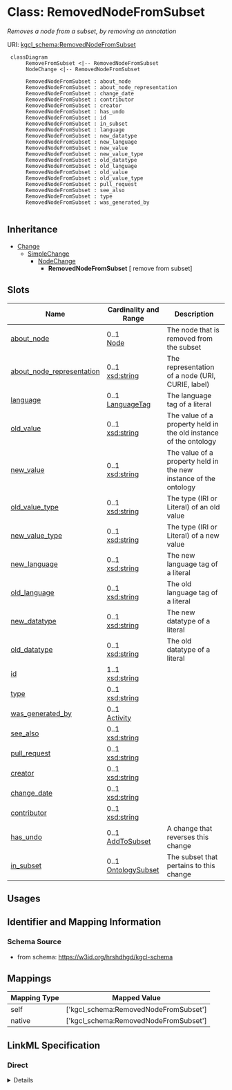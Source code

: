 # Class: RemovedNodeFromSubset
_Removes a node from a subset, by removing an annotation_





URI: [kgcl_schema:RemovedNodeFromSubset](https://w3id.org/kgcl-schema/RemovedNodeFromSubset)




```mermaid
 classDiagram
      RemoveFromSubset <|-- RemovedNodeFromSubset
      NodeChange <|-- RemovedNodeFromSubset
      
      RemovedNodeFromSubset : about_node
      RemovedNodeFromSubset : about_node_representation
      RemovedNodeFromSubset : change_date
      RemovedNodeFromSubset : contributor
      RemovedNodeFromSubset : creator
      RemovedNodeFromSubset : has_undo
      RemovedNodeFromSubset : id
      RemovedNodeFromSubset : in_subset
      RemovedNodeFromSubset : language
      RemovedNodeFromSubset : new_datatype
      RemovedNodeFromSubset : new_language
      RemovedNodeFromSubset : new_value
      RemovedNodeFromSubset : new_value_type
      RemovedNodeFromSubset : old_datatype
      RemovedNodeFromSubset : old_language
      RemovedNodeFromSubset : old_value
      RemovedNodeFromSubset : old_value_type
      RemovedNodeFromSubset : pull_request
      RemovedNodeFromSubset : see_also
      RemovedNodeFromSubset : type
      RemovedNodeFromSubset : was_generated_by
      

```





## Inheritance
* [Change](Change.md)
    * [SimpleChange](SimpleChange.md)
        * [NodeChange](NodeChange.md)
            * **RemovedNodeFromSubset** [ remove from subset]



## Slots

| Name | Cardinality and Range  | Description  |
| ---  | ---  | --- |
| [about_node](about_node.md) | 0..1 <br/> [Node](Node.md)  | The node that is removed from the subset  |
| [about_node_representation](about_node_representation.md) | 0..1 <br/> [xsd:string](xsd:string)  | The representation of a node (URI, CURIE, label)   |
| [language](language.md) | 0..1 <br/> [LanguageTag](LanguageTag.md)  | The language tag of a literal  |
| [old_value](old_value.md) | 0..1 <br/> [xsd:string](xsd:string)  | The value of a property held in the old instance of the ontology  |
| [new_value](new_value.md) | 0..1 <br/> [xsd:string](xsd:string)  | The value of a property held in the new instance of the ontology  |
| [old_value_type](old_value_type.md) | 0..1 <br/> [xsd:string](xsd:string)  | The type (IRI or Literal) of an old value  |
| [new_value_type](new_value_type.md) | 0..1 <br/> [xsd:string](xsd:string)  | The type (IRI or Literal) of a new value  |
| [new_language](new_language.md) | 0..1 <br/> [xsd:string](xsd:string)  | The new language tag of a literal  |
| [old_language](old_language.md) | 0..1 <br/> [xsd:string](xsd:string)  | The old language tag of a literal  |
| [new_datatype](new_datatype.md) | 0..1 <br/> [xsd:string](xsd:string)  | The new datatype of a literal  |
| [old_datatype](old_datatype.md) | 0..1 <br/> [xsd:string](xsd:string)  | The old datatype of a literal  |
| [id](id.md) | 1..1 <br/> [xsd:string](xsd:string)  |   |
| [type](type.md) | 0..1 <br/> [xsd:string](xsd:string)  |   |
| [was_generated_by](was_generated_by.md) | 0..1 <br/> [Activity](Activity.md)  |   |
| [see_also](see_also.md) | 0..1 <br/> [xsd:string](xsd:string)  |   |
| [pull_request](pull_request.md) | 0..1 <br/> [xsd:string](xsd:string)  |   |
| [creator](creator.md) | 0..1 <br/> [xsd:string](xsd:string)  |   |
| [change_date](change_date.md) | 0..1 <br/> [xsd:string](xsd:string)  |   |
| [contributor](contributor.md) | 0..1 <br/> [xsd:string](xsd:string)  |   |
| [has_undo](has_undo.md) | 0..1 <br/> [AddToSubset](AddToSubset.md)  | A change that reverses this change  |
| [in_subset](in_subset.md) | 0..1 <br/> [OntologySubset](OntologySubset.md)  | The subset that pertains to this change  |


## Usages



## Identifier and Mapping Information







### Schema Source


* from schema: https://w3id.org/hrshdhgd/kgcl-schema







## Mappings

| Mapping Type | Mapped Value |
| ---  | ---  |
| self | ['kgcl_schema:RemovedNodeFromSubset'] |
| native | ['kgcl_schema:RemovedNodeFromSubset'] |


## LinkML Specification

<!-- TODO: investigate https://stackoverflow.com/questions/37606292/how-to-create-tabbed-code-blocks-in-mkdocs-or-sphinx -->

### Direct

<details>
```yaml
name: removed node from subset
description: Removes a node from a subset, by removing an annotation
from_schema: https://w3id.org/hrshdhgd/kgcl-schema
aliases:
- remove term from slim
rank: 1000
is_a: node change
mixins:
- remove from subset
slot_usage:
  change description:
    name: change description
    string_serialization: removing {about node} from {subset}
  about node:
    name: about node
    description: The node that is removed from the subset
    domain_of:
    - node change
    - node change
  subset:
    name: subset
    description: The subset from which the node is to be removed

```
</details>

### Induced

<details>
```yaml
name: removed node from subset
description: Removes a node from a subset, by removing an annotation
from_schema: https://w3id.org/hrshdhgd/kgcl-schema
aliases:
- remove term from slim
rank: 1000
is_a: node change
mixins:
- remove from subset
slot_usage:
  change description:
    name: change description
    string_serialization: removing {about node} from {subset}
  about node:
    name: about node
    description: The node that is removed from the subset
    domain_of:
    - node change
    - node change
  subset:
    name: subset
    description: The subset from which the node is to be removed
attributes:
  about node:
    name: about node
    description: The node that is removed from the subset
    from_schema: https://w3id.org/hrshdhgd/kgcl-schema
    rank: 1000
    is_a: about
    multivalued: false
    alias: about_node
    owner: removed node from subset
    domain_of:
    - node change
    - node change
    range: node
  about node representation:
    name: about node representation
    description: 'The representation of a node (URI, CURIE, label) '
    deprecated: no longer required
    from_schema: https://w3id.org/hrshdhgd/kgcl-schema
    rank: 1000
    alias: about_node_representation
    owner: removed node from subset
    domain_of:
    - node change
    range: string
  language:
    name: language
    description: The language tag of a literal
    from_schema: https://w3id.org/hrshdhgd/kgcl-schema
    rank: 1000
    alias: language
    owner: removed node from subset
    domain_of:
    - edge change
    - node change
    - new synonym
    - node creation
    range: language tag
  old value:
    name: old value
    description: The value of a property held in the old instance of the ontology
    from_schema: https://w3id.org/hrshdhgd/kgcl-schema
    rank: 1000
    alias: old_value
    owner: removed node from subset
    domain_of:
    - simple change
    - node rename
    - set language for name
    - remove synonym
    - synonym replacement
    - synonym predicate change
    - remove text definition
    - text definition replacement
    range: string
  new value:
    name: new value
    description: The value of a property held in the new instance of the ontology
    from_schema: https://w3id.org/hrshdhgd/kgcl-schema
    rank: 1000
    alias: new_value
    owner: removed node from subset
    domain_of:
    - simple change
    - node rename
    - set language for name
    - new synonym
    - synonym replacement
    - synonym predicate change
    - new text definition
    - text definition replacement
    range: string
  old value type:
    name: old value type
    description: The type (IRI or Literal) of an old value
    deprecated: no longer required
    from_schema: https://w3id.org/hrshdhgd/kgcl-schema
    rank: 1000
    alias: old_value_type
    owner: removed node from subset
    domain_of:
    - simple change
    range: string
  new value type:
    name: new value type
    description: The type (IRI or Literal) of a new value
    deprecated: no longer required
    from_schema: https://w3id.org/hrshdhgd/kgcl-schema
    rank: 1000
    alias: new_value_type
    owner: removed node from subset
    domain_of:
    - simple change
    range: string
  new language:
    name: new language
    description: The new language tag of a literal
    from_schema: https://w3id.org/hrshdhgd/kgcl-schema
    rank: 1000
    alias: new_language
    owner: removed node from subset
    domain_of:
    - simple change
    - node rename
    range: string
  old language:
    name: old language
    description: The old language tag of a literal
    from_schema: https://w3id.org/hrshdhgd/kgcl-schema
    rank: 1000
    alias: old_language
    owner: removed node from subset
    domain_of:
    - simple change
    - node rename
    range: string
  new datatype:
    name: new datatype
    description: The new datatype of a literal
    from_schema: https://w3id.org/hrshdhgd/kgcl-schema
    rank: 1000
    alias: new_datatype
    owner: removed node from subset
    domain_of:
    - simple change
    range: string
  old datatype:
    name: old datatype
    description: The old datatype of a literal
    from_schema: https://w3id.org/hrshdhgd/kgcl-schema
    rank: 1000
    alias: old_datatype
    owner: removed node from subset
    domain_of:
    - simple change
    range: string
  id:
    name: id
    from_schema: https://w3id.org/kgcl_schema/basics
    rank: 1000
    identifier: true
    alias: id
    owner: removed node from subset
    domain_of:
    - change
    - activity
    - agent
    - node
    range: string
  type:
    name: type
    from_schema: https://w3id.org/hrshdhgd/kgcl-schema
    rank: 1000
    slot_uri: rdf:type
    designates_type: true
    alias: type
    owner: removed node from subset
    domain_of:
    - change
    range: string
  was generated by:
    name: was generated by
    from_schema: https://w3id.org/kgcl_schema/prov
    rank: 1000
    slot_uri: prov:wasGeneratedBy
    alias: was_generated_by
    owner: removed node from subset
    domain_of:
    - change
    range: activity
  see also:
    name: see also
    from_schema: https://w3id.org/hrshdhgd/kgcl-schema
    rank: 1000
    slot_uri: rdfs:seeAlso
    alias: see_also
    owner: removed node from subset
    domain_of:
    - change
    range: string
  pull request:
    name: pull request
    from_schema: https://w3id.org/hrshdhgd/kgcl-schema
    rank: 1000
    alias: pull_request
    owner: removed node from subset
    domain_of:
    - change
    range: string
  creator:
    name: creator
    from_schema: https://w3id.org/hrshdhgd/kgcl-schema
    rank: 1000
    slot_uri: dcterms:creator
    alias: creator
    owner: removed node from subset
    domain_of:
    - change
    range: string
  change date:
    name: change date
    from_schema: https://w3id.org/hrshdhgd/kgcl-schema
    rank: 1000
    slot_uri: dcterms:date
    alias: change_date
    owner: removed node from subset
    domain_of:
    - change
    range: string
  contributor:
    name: contributor
    from_schema: https://w3id.org/hrshdhgd/kgcl-schema
    rank: 1000
    slot_uri: dcterms:creator
    alias: contributor
    owner: removed node from subset
    domain_of:
    - change
    range: string
  has undo:
    name: has undo
    description: A change that reverses this change
    from_schema: https://w3id.org/hrshdhgd/kgcl-schema
    rank: 1000
    domain: change
    multivalued: false
    alias: has_undo
    owner: removed node from subset
    domain_of:
    - change
    range: add to subset
  in subset:
    name: in subset
    description: The subset that pertains to this change
    from_schema: https://w3id.org/hrshdhgd/kgcl-schema
    rank: 1000
    alias: in_subset
    owner: removed node from subset
    domain_of:
    - subset membership change
    range: ontology subset

```
</details>